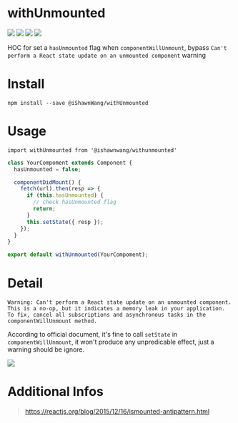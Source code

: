 # withUnmounted

![](https://img.shields.io/npm/v/@ishawnwang/withunmounted.svg) ![](https://img.shields.io/david/iShawnWang/withUnmounted.svg) ![](https://img.shields.io/bundlephobia/minzip/@ishawnwang/withunmounted.svg) ![](https://img.shields.io/npm/l/@ishawnwang/withunmounted.svg)

HOC for set a `hasUnmounted` flag when `componentWillUnmount`, bypass `Can't perform a React state update on an unmounted component` warning

# Install

`npm install --save @iShawnWang/withUnmounted`

# Usage

`import withUnmounted from '@ishawnwang/withunmounted'`

```javascript
class YourCompoment extends Component {
  hasUnmounted = false;

  componentDidMount() {
    fetch(url).then(resp => {
      if (this.hasUnmounted) {
        // check hasUnmounted flag
        return;
      }
      this.setState({ resp });
    });
  }
}

export default withUnmounted(YourCompoment);
```

# Detail

`Warning: Can't perform a React state update on an unmounted component. This is a no-op, but it indicates a memory leak in your application. To fix, cancel all subscriptions and asynchronous tasks in the componentWillUnmount method.`

According to official document, it's fine to call `setState` in `componentWillUnmount`, it won't produce any unpredicable effect, just a warning should be ignore.

![](https://ws1.sinaimg.cn/large/006tNc79gy1g01bg2otrij31f60nigv4.jpg)

# Additional Infos

> https://reactjs.org/blog/2015/12/16/ismounted-antipattern.html
